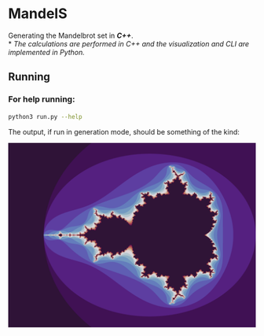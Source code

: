 # MandelS

Generating the Mandelbrot set in ***C++***.  
\* *The calculations are performed in C++ and the visualization and CLI are implemented in Python.* 

## Running

### For help running: 

```sh
python3 run.py --help
```


The output, if run in generation mode, should be something of the kind\:  


![MandelBrotSet](images/image2.png)
